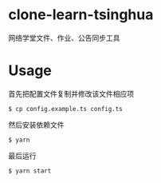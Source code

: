 # clone-learn-tsinghua

网络学堂文件、作业、公告同步工具

# Usage

首先把配置文件复制并修改该文件相应项

```shell
$ cp config.example.ts config.ts
```

然后安装依赖文件

```shell
$ yarn
```

最后运行

```shell
$ yarn start
```
